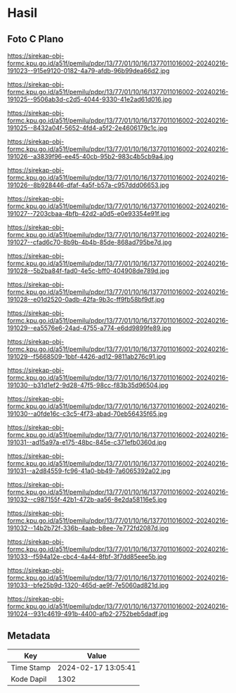 # Hasil

## Foto C Plano

https://sirekap-obj-formc.kpu.go.id/a51f/pemilu/pdpr/13/77/01/10/16/1377011016002-20240216-191023--915e9120-0182-4a79-afdb-96b99dea66d2.jpg

https://sirekap-obj-formc.kpu.go.id/a51f/pemilu/pdpr/13/77/01/10/16/1377011016002-20240216-191025--9506ab3d-c2d5-4044-9330-41e2ad61d016.jpg

https://sirekap-obj-formc.kpu.go.id/a51f/pemilu/pdpr/13/77/01/10/16/1377011016002-20240216-191025--8432a04f-5652-4fd4-a5f2-2e4606179c1c.jpg

https://sirekap-obj-formc.kpu.go.id/a51f/pemilu/pdpr/13/77/01/10/16/1377011016002-20240216-191026--a3839f96-ee45-40cb-95b2-983c4b5cb9a4.jpg

https://sirekap-obj-formc.kpu.go.id/a51f/pemilu/pdpr/13/77/01/10/16/1377011016002-20240216-191026--8b928446-dfaf-4a5f-b57a-c957ddd06653.jpg

https://sirekap-obj-formc.kpu.go.id/a51f/pemilu/pdpr/13/77/01/10/16/1377011016002-20240216-191027--7203cbaa-4bfb-42d2-a0d5-e0e93354e91f.jpg

https://sirekap-obj-formc.kpu.go.id/a51f/pemilu/pdpr/13/77/01/10/16/1377011016002-20240216-191027--cfad6c70-8b9b-4b4b-85de-868ad795be7d.jpg

https://sirekap-obj-formc.kpu.go.id/a51f/pemilu/pdpr/13/77/01/10/16/1377011016002-20240216-191028--5b2ba84f-fad0-4e5c-bff0-404908de789d.jpg

https://sirekap-obj-formc.kpu.go.id/a51f/pemilu/pdpr/13/77/01/10/16/1377011016002-20240216-191028--e01d2520-0adb-42fa-9b3c-ff9fb58bf9df.jpg

https://sirekap-obj-formc.kpu.go.id/a51f/pemilu/pdpr/13/77/01/10/16/1377011016002-20240216-191029--ea5576e6-24ad-4755-a774-e6dd9899fe89.jpg

https://sirekap-obj-formc.kpu.go.id/a51f/pemilu/pdpr/13/77/01/10/16/1377011016002-20240216-191029--f5668509-1bbf-4426-ad12-9811ab276c91.jpg

https://sirekap-obj-formc.kpu.go.id/a51f/pemilu/pdpr/13/77/01/10/16/1377011016002-20240216-191030--b31d1ef2-9d28-47f5-98cc-f83b35d96504.jpg

https://sirekap-obj-formc.kpu.go.id/a51f/pemilu/pdpr/13/77/01/10/16/1377011016002-20240216-191030--a0fde16c-c3c5-4f73-abad-70eb56435f65.jpg

https://sirekap-obj-formc.kpu.go.id/a51f/pemilu/pdpr/13/77/01/10/16/1377011016002-20240216-191031--ad15a97a-e175-48bc-845e-c371efb0360d.jpg

https://sirekap-obj-formc.kpu.go.id/a51f/pemilu/pdpr/13/77/01/10/16/1377011016002-20240216-191031--a2d84559-fc96-41a0-bb49-7a6065392a02.jpg

https://sirekap-obj-formc.kpu.go.id/a51f/pemilu/pdpr/13/77/01/10/16/1377011016002-20240216-191032--c987155f-42b1-472b-aa56-8e2da58116e5.jpg

https://sirekap-obj-formc.kpu.go.id/a51f/pemilu/pdpr/13/77/01/10/16/1377011016002-20240216-191032--14b2b72f-336b-4aab-b8ee-7e772fd2087d.jpg

https://sirekap-obj-formc.kpu.go.id/a51f/pemilu/pdpr/13/77/01/10/16/1377011016002-20240216-191033--f594a12e-cbc4-4a44-8fbf-3f7dd85eee5b.jpg

https://sirekap-obj-formc.kpu.go.id/a51f/pemilu/pdpr/13/77/01/10/16/1377011016002-20240216-191033--bfe25b9d-1320-465d-ae9f-7e5060ad821d.jpg

https://sirekap-obj-formc.kpu.go.id/a51f/pemilu/pdpr/13/77/01/10/16/1377011016002-20240216-191024--931c4619-491b-4400-afb2-2752beb5dadf.jpg


## Metadata

| Key        | Value               |
| ---------- | ------------------- |
| Time Stamp | 2024-02-17 13:05:41 |
| Kode Dapil | 1302                |



